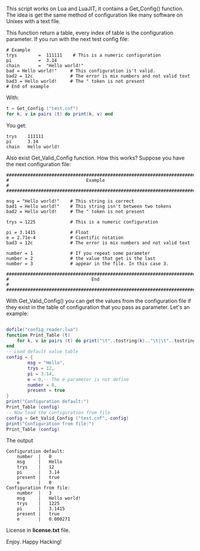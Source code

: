 This script works on Lua and LuaJIT, it contains a Get_Config() function. The idea is get the same method of configuration like many software on Unixes with a text file.

 This function return a table, every index of table is the configuration parameter. If you run with the next test config file:

```
# Example 
trys        =  111111    # This is a numeric configuration
pi          =  3.14 
chain       =  "Hello world!"
bad = Hello world!"     # This configuration is't valid. 
bad2 = 12c              # The error is mix numbers and not valid text
bad3 = Hello world!     # The " token is not present
# End of example
```

With:

```Lua
t = Get_Config ("test.cnf")
for k, v in pairs (t) do print(k, v) end
```

You get:

```
trys    111111
pi      3.14
chain   Hello world!
```

Also exist Get_Valid_Config function. How this works? Suppose you have the next configuration file:

```
########################################################################
#                             Example                                  #
########################################################################

msg = "Hello world!"    # This string is correct
bad1 = Hello world!"    # This string isn't between two tokens
bad2 = Hello world!     # The " token is not present

trys = 1225             # This is a numeric configuration

pi = 3.1415             # Float
e = 2.71e-4             # Cientific notation
bad3 = 12c              # The error is mix numbers and not valid text

number = 1              # If you repeat some parameter
number = 2              # the value that get is the last
number = 3              # appear in the file. In this case 3.

########################################################################
#                               End                                    #
########################################################################
```

With Get_Valid_Config() you can get the values from the configuration file if they exist in the table of configuration that you pass as parameter. Let's an example:

```Lua

dofile("config_reader.lua")
function Print_Table (t) 
    for k, v in pairs (t) do print("\t"..tostring(k).."\t|\t"..tostring(v)) end
end
-- Load default value table
config = {
        msg = "Hello",
        trys = 12,
        pi = 3.14,
        e = 0,-- The e parameter is not define
        number = 0,
        present = true
}
print("Configuration default:")
Print_Table (config)
-- Now load the configuration from file
config = Get_Valid_Config ("test.cnf", config)
print("Configuration from file:")
Print_Table (config)

```

The output

```
Configuration default:
    number  |   0
    msg     |   Hello
    trys    |   12
    pi      |   3.14
    present |   true
    e       |   0
Configuration from file:
    number  |   3
    msg     |   Hello world!
    trys    |   1225
    pi      |   3.1415
    present |   true
    e       |   0.000271
```

License in **license.txt** file.

Enjoy.
Happy Hacking!
